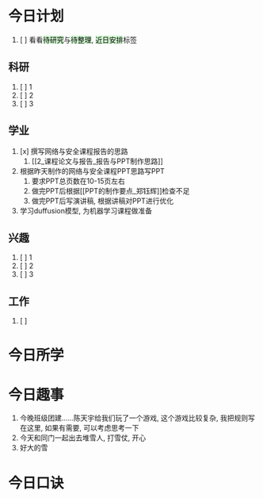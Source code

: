 # 今日计划

1. [ ] 看看<mark style="background: #BBFABBA6;">待研究</mark>与<mark style="background: #BBFABBA6;">待整理</mark>,  <mark style="background: #BBFABBA6;">近日安排</mark>标签

## 科研

1. [ ] 1
2. [ ] 2
3. [ ] 3 

## 学业

1. [x] 撰写网络与安全课程报告的思路
	1. [[2_课程论文与报告_报告与PPT制作思路]]
2. 根据昨天制作的网络与安全课程PPT思路写PPT
	1. 要求PPT总页数在10-15页左右
	2. 做完PPT后根据[[PPT的制作要点_郑钰辉]]检查不足
	3. 做完PPT后写演讲稿, 根据讲稿对PPT进行优化
3. 学习duffusion模型, 为机器学习课程做准备

## 兴趣

1. [ ] 1
2. [ ] 2
3. [ ] 3 


## 工作

1. [ ] 

# 今日所学



# 今日趣事

1. 今晚班级团建……陈天宇给我们玩了一个游戏, 这个游戏比较复杂, 我把规则写在这里, 如果有需要, 可以考虑思考一下
2. 今天和同门一起出去堆雪人, 打雪仗, 开心
3. 好大的雪

# 今日口诀


